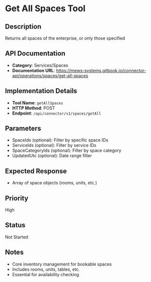 # Get All Spaces Tool

## Description
Returns all spaces of the enterprise, or only those specified

## API Documentation
- **Category**: Services/Spaces
- **Documentation URL**: https://mews-systems.gitbook.io/connector-api/operations/spaces/get-all-spaces

## Implementation Details
- **Tool Name**: `getAllSpaces`
- **HTTP Method**: POST
- **Endpoint**: `/api/connector/v1/spaces/getAll`

## Parameters
- SpaceIds (optional): Filter by specific space IDs
- ServiceIds (optional): Filter by service IDs
- SpaceCategoryIds (optional): Filter by space category
- UpdatedUtc (optional): Date range filter

## Expected Response
- Array of space objects (rooms, units, etc.)

## Priority
High

## Status
Not Started

## Notes
- Core inventory management for bookable spaces
- Includes rooms, units, tables, etc.
- Essential for availability checking 